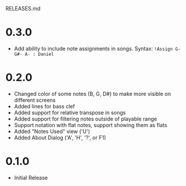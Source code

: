 RELEASES.md

# 0.3.0

- Add ability to include note assignments in songs.  Syntax: `!Assign G- G#- A- : Daniel`

# 0.2.0

- Changed color of some notes (B, G, D#) to make more visible on different screens
- Added lines for bass clef
- Added support for relative transpose in songs
- Added support for filtering notes outside of playable range
- Support notation with flat notes, support showing them as flats
- Added "Notes Used" view ('U')
- Added About Dialog ('A', 'H', '?', or F1)

# 0.1.0

- Initial Release